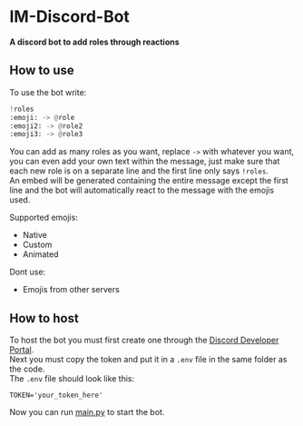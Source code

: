 # IM-Discord-Bot
**A discord bot to add roles through reactions**

## How to use
To use the bot write:
```py
!roles
:emoji: -> @role
:emoji2: -> @role2
:emoji3: -> @role3
```
You can add as many roles as you want, replace `->` with whatever you want, you can even add your own text within the message, just make sure that each new role is on a separate line and the first line only says `!roles`.  
An embed will be generated containing the entire message except the first line and the bot will automatically react to the message with the emojis used.

Supported emojis:
- Native
- Custom
- Animated

Dont use:
- Emojis from other servers

## How to host
To host the bot you must first create one through the [Discord Developer Portal](https://discord.com/developers/applications).  
Next you must copy the token and put it in a `.env` file in the same folder as the code.  
The `.env` file should look like this:
```env
TOKEN='your_token_here'
```
Now you can run [main.py](main.py) to start the bot.
